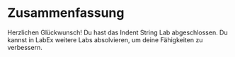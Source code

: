 # Zusammenfassung

Herzlichen Glückwunsch! Du hast das Indent String Lab abgeschlossen. Du kannst in LabEx weitere Labs absolvieren, um deine Fähigkeiten zu verbessern.
